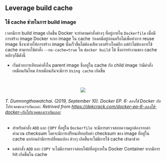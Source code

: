 ## Leverage build cache

### ใช้ cache ช่วยในการ build image

เวลามีการ build image เกิดขึ้น Docker จะทำตามคำสั่งต่างๆ ที่อยู่ภายใน `Dockerfile` เมื่อมีการสร้าง image Docker จะหา image ใน cache ว่าเคยมีอยู่ก่อนหรือไม่เพื่อทำการ reuse image 
ซึ่งจะช่วยให้การสร้าง image นั้นเร็วขึ้นไม่ต้องเสียเวลาสร้างใหม่อีก แต่ถ้าไม่ต้องการใช้ cache สามารถใช้คำสั่ง `--no-cache=true` ใน `docker build` ได้ ซึ่งการทำงานของ cache หลักๆก็มีดังนี้

* เริ่มด้วยการเทียบคำสั่งใน parent image ซึ่งอยู่ใน cache กับ child image ว่ามีคำสั่งเหมือนกันไหม ถ้าเหมือนกันจะมีการ `Using cache` เกิดขึ้น
<br>

<p align="center">
  <img src="https://raw.githubusercontent.com/krittin1/df-g4/master/src/leverage-build-cache/27.png" />
</p>



###### T. Dumrongthawatchai. (2019, September 10). Docker EP. 6: ลองใช้ Docker กับโปรเจคของเรากันเถอะ. Retrived from https://dekcrack.com/docker-ep-6-ลองใช้-docker-กับโปรเจคของเรากันเถอะ

* สำหรับคำสั่ง `ADD` และ `COPY` ที่อยู่ใน `Dockerfile` จะมีการตรวจสอบความถูกต้องจากค่าคำนวณ checksum โดยจะมีการเปรียนเทียบกับค่า checksum ของ image ที่อยู่ใน cache มาก่อนถ้ามีการเปลี่ยนแปลง
ต่างๆ เกิดขึ้นจะไม่มีการใช้ cache เข้ามาช่วย

* แต่คำสั่ง `ADD` และ `COPY` จะไม่มีการตรวจสอบไฟล์ที่อยู่ภายใน Docker Container หากมีการ hit เกิดขึ้นใน cache 
